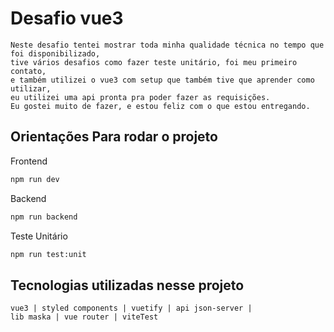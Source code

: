 # Desafio vue3
```
Neste desafio tentei mostrar toda minha qualidade técnica no tempo que foi disponibilizado, 
tive vários desafios como fazer teste unitário, foi meu primeiro contato, 
e também utilizei o vue3 com setup que também tive que aprender como utilizar, 
eu utilizei uma api pronta pra poder fazer as requisições. 
Eu gostei muito de fazer, e estou feliz com o que estou entregando.
```
## Orientações Para rodar o projeto

Frontend
```sh
npm run dev
```

Backend
```sh
npm run backend
```

Teste Unitário
```sh
npm run test:unit
```

## Tecnologias utilizadas nesse projeto
```
vue3 | styled components | vuetify | api json-server |
lib maska | vue router | viteTest
```
